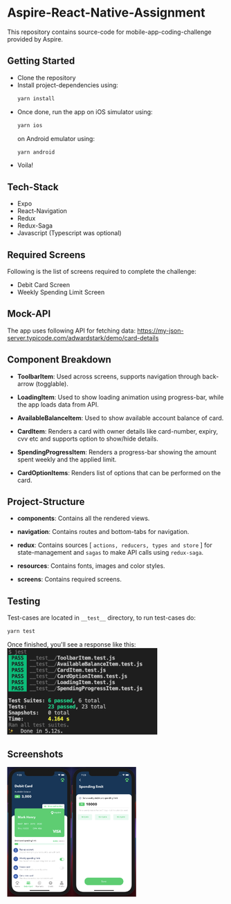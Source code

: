 # Aspire-React-Native-Assignment
This repository contains source-code for mobile-app-coding-challenge provided by Aspire.

## Getting Started
- Clone the repository
- Install project-dependencies using:
    ```bash
    yarn install
    ```
- Once done, run the app on iOS simulator using:
    ```bash
    yarn ios
    ```
    on Android emulator using:
    ```bash
    yarn android
    ```
- Voila!

## Tech-Stack
- Expo
- React-Navigation
- Redux
- Redux-Saga
- Javascript (Typescript was optional)

## Required Screens
Following is the list of screens required to complete the challenge:
- Debit Card Screen
- Weekly Spending Limit Screen

## Mock-API
The app uses following API for fetching data:
https://my-json-server.typicode.com/adwardstark/demo/card-details

## Component Breakdown
- **ToolbarItem**: Used across screens, supports navigation through back-arrow (togglable).

- **LoadingItem**: Used to show loading animation using progress-bar, while the app loads data from API.

- **AvailableBalanceItem**: Used to show available account balance of card.

- **CardItem**: Renders a card with owner details like card-number, expiry, cvv etc and supports option to show/hide details.

- **SpendingProgressItem**: Renders a progress-bar showing the amount spent weekly and the applied limit.

- **CardOptionItems**: Renders list of options that can be performed on the card.

## Project-Structure
- **components**: Contains all the rendered views.

- **navigation**: Contains routes and bottom-tabs for navigation.

- **redux**: Contains sources [ `actions, reducers, types and store` ] for state-management and `sagas` to make API calls using `redux-saga`.

- **resources**: Contains fonts, images and color styles.
- **screens**: Contains required screens.

## Testing
Test-cases are located in `__test__` directory, to run test-cases do:
```bash
yarn test
```
Once finished, you'll see a response like this:
<img src="screenshots/tests.png" height=200>

## Screenshots
<img src="screenshots/debit-screen.png" height=300><img src="screenshots/spending-screen.png" height=300>